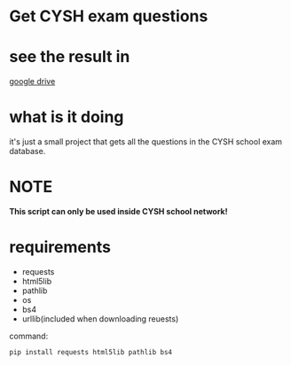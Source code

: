 # Get CYSH exam questions

# see the result in
[google drive](https://drive.google.com/drive/u/1/folders/1s0M8luwBZ-HI_L6aEgZEmaxV417_pwwn)

# what is it doing
it's just a small project that gets all the questions in the CYSH school exam database.

# NOTE
**This script can only be used inside CYSH school network!**

# requirements
- requests
- html5lib
- pathlib
- os
- bs4
- urllib(included when downloading reuests)

command:

`pip install requests html5lib pathlib bs4`

